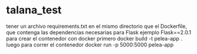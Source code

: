 # talana_test
tener un archivo requirements.txt en el mismo directorio que el Dockerfile, que contenga las dependencias necesarias para Flask
ejemplo
Flask==2.0.1
para crear el contenedor con docker primero
docker build -t pelea-app . 
luego para correr el contenedor
docker run -p 5000:5000 pelea-app
```
